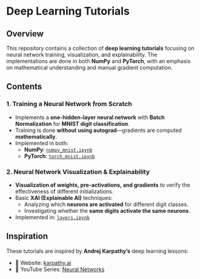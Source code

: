 # Deep Learning Tutorials  

## Overview  
This repository contains a collection of **deep learning tutorials** focusing on neural network training, visualization, and explainability. The implementations are done in both **NumPy** and **PyTorch**, with an emphasis on mathematical understanding and manual gradient computation.  

## Contents  

### 1. Training a Neural Network from Scratch  
- Implements a **one-hidden-layer neural network** with **Batch Normalization** for **MNIST digit classification**.  
- Training is done **without using autograd**—gradients are computed **mathematically**.  
- Implemented in both:  
  - **NumPy**: [`numpy_mnist.ipynb`](numpy_mnist.ipynb)  
  - **PyTorch**: [`torch_mnist.ipynb`](torch_mnist.ipynb)  

### 2. Neural Network Visualization & Explainability  
- **Visualization of weights, pre-activations, and gradients** to verify the effectiveness of different initializations.  
- Basic **XAI (Explainable AI)** techniques:  
  - Analyzing which **neurons are activated** for different digit classes.  
  - Investigating whether the **same digits activate the same neurons**.  
- Implemented in: [`layers.ipynb`](layers.ipynb)  

## Inspiration  
These tutorials are inspired by **Andrej Karpathy’s** deep learning lessons:  
- 📖 Website: [karpathy.ai](https://karpathy.ai)  
- 🎥 YouTube Series: [Neural Networks](https://www.youtube.com/playlist?list=PLAqhIrjkxbuWI23v9cThsA9GvCAUhRvKZ)  